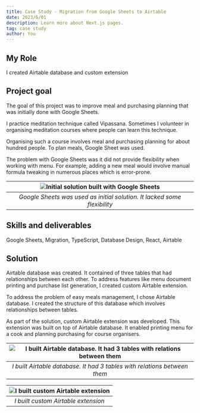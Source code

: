 ```yaml
---
title: Case Study - Migration from Google Sheets to Airtable
date: 2023/6/01
description: Learn more about Next.js pages.
tag: case study
author: You
---
```


## My Role
I created Airtable database and custom extension

## Project goal
The goal of this project was to improve meal and purchasing planning that was initially done with Google Sheets.

I practice meditation technique called Vipassana. Sometimes I volunteer in organising meditation courses where people can learn this technique.

Organising such a course involves meal and purchasing planning for about hundred people. To plan meals, Google Sheet was used.

The problem with Google Sheets was it did not provide flexibility when working with menu. For example, adding a new meal would involve manual formula tweaking in numerous places which is error-prone.

| ![Initial solution built with Google Sheets](https://res.cloudinary.com/preshetin/image/upload/v1688101501/preshetin.com/case-studies/meal-planning-0_2_medi06.png) | 
|:--:| 
| *Google Sheets was used as initial solution. It lacked some flexibility* |

## Skills and deliverables
Google Sheets, Migration, TypeScript, Database Design, React, Airtable

## Solution
Airtable database was created. It contained of three tables that had relationships between each other. To address features like menu document printing and purchase list generation, I created custom Airtable extension.

To address the problem of easy meals management, I chose Airtable database. I created the structure of this database which involves relationships between tables.

As part of the solution, custom Airtable extension was developed. This extension was built on top of Airtable database. It enabled printing menu for a cook and planning purchasing for course organisers.

| ![I built Airtable database. It had 3 tables with relations between them](https://res.cloudinary.com/preshetin/image/upload/v1688101501/preshetin.com/case-studies/meal-planning-1_vitsdr.png) | 
|:--:| 
| *I built Airtable database. It had 3 tables with relations between them* |

| ![I built custom Airtable extension](https://res.cloudinary.com/preshetin/image/upload/v1688102131/preshetin.com/case-studies/extension-pic_e4wteu.png) | 
|:--:| 
| *I built custom Airtable extension* |
